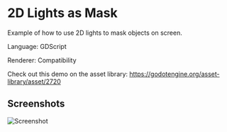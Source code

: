 # 2D Lights as Mask

Example of how to use 2D lights to mask objects on screen.

Language: GDScript

Renderer: Compatibility

Check out this demo on the asset library: https://godotengine.org/asset-library/asset/2720

## Screenshots

![Screenshot](screenshots/mask.png)
